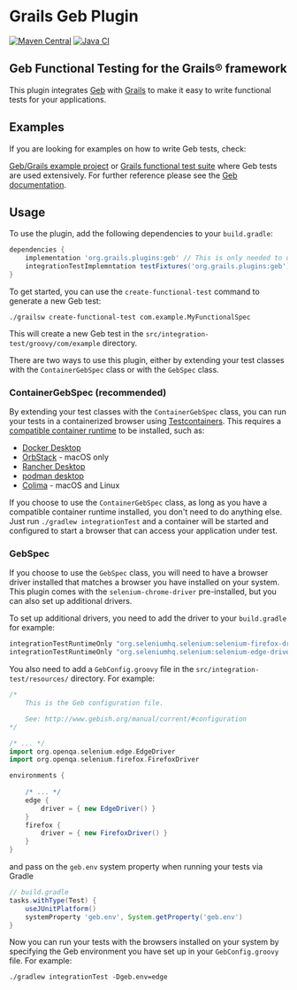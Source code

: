 # Grails Geb Plugin

[![Maven Central](https://img.shields.io/maven-central/v/org.grails.plugins/geb.svg?label=Maven%20Central)](https://central.sonatype.com/artifact/org.grails.plugins/geb)
[![Java CI](https://github.com/grails/geb/actions/workflows/gradle.yml/badge.svg?event=push)](https://github.com/grails/geb/actions/workflows/gradle.yml)

## Geb Functional Testing for the Grails® framework

This plugin integrates [Geb](https://www.gebish.org) with [Grails](https://www.grails.org) to make it easy to write functional tests for your applications.

## Examples

If you are looking for examples on how to write Geb tests, check:

[Geb/Grails example project](https://github.com/grails-samples/geb-example-grails) or [Grails functional test suite](https://github.com/grails/grails-functional-tests) where Geb tests are used extensively.
For further reference please see the [Geb documentation](https://www.gebish.org).

## Usage

To use the plugin, add the following dependencies to your `build.gradle`:
```groovy
dependencies {
    implementation 'org.grails.plugins:geb' // This is only needed to use the create-functional-test command (see below)
    integrationTestImplemntation testFixtures('org.grails.plugins:geb') // This is needed to compile and run the tests
}
```

To get started, you can use the `create-functional-test` command to generate a new Geb test:

```console
./grailsw create-functional-test com.example.MyFunctionalSpec
```

This will create a new Geb test in the `src/integration-test/groovy/com/example` directory.

There are two ways to use this plugin, either by extending your test classes with the `ContainerGebSpec` class or with the `GebSpec` class.

### ContainerGebSpec (recommended)

By extending your test classes with the `ContainerGebSpec` class, you can run your tests in a containerized browser using [Testcontainers](https://java.testcontainers.org/).
This requires a [compatible container runtime](https://java.testcontainers.org/supported_docker_environment/) to be installed, such as:

- [Docker Desktop](https://www.docker.com/products/docker-desktop/)
- [OrbStack](https://orbstack.dev/) - macOS only
- [Rancher Desktop](https://rancherdesktop.io/)
- [podman desktop](https://podman-desktop.io/)
- [Colima](https://github.com/abiosoft/colima) - macOS and Linux

If you choose to use the `ContainerGebSpec` class, as long as you have a compatible container runtime installed, you don't need to do anything else.
Just run `./gradlew integrationTest` and a container will be started and configured to start a browser that can access your application under test.

### GebSpec

If you choose to use the `GebSpec` class, you will need to have a browser driver installed that matches a browser you have installed on your system.
This plugin comes with the `selenium-chrome-driver` pre-installed, but you can also set up additional drivers.

To set up additional drivers, you need to add the driver to your `build.gradle` for example:
```groovy
integrationTestRuntimeOnly "org.seleniumhq.selenium:selenium-firefox-driver"
integrationTestRuntimeOnly "org.seleniumhq.selenium:selenium-edge-driver"
```

You also need to add a `GebConfig.groovy` file in the `src/integration-test/resources/` directory. For example:
```groovy
/*
    This is the Geb configuration file.

    See: http://www.gebish.org/manual/current/#configuration
*/

/* ... */
import org.openqa.selenium.edge.EdgeDriver
import org.openqa.selenium.firefox.FirefoxDriver

environments {
    
    /* ... */
    edge {
        driver = { new EdgeDriver() }
    }
    firefox {
        driver = { new FirefoxDriver() }
    }
}
```

and pass on the `geb.env` system property when running your tests via Gradle

```groovy
// build.gradle
tasks.withType(Test) {
    useJUnitPlatform()
    systemProperty 'geb.env', System.getProperty('geb.env')
}
```

Now you can run your tests with the browsers installed on your system by specifying the Geb environment you have set up in your `GebConfig.groovy` file. For example:
```console
./gradlew integrationTest -Dgeb.env=edge
```
